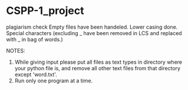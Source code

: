 # CSPP-1_project
plagiarism check
Empty files have been handeled.
Lower casing done.
Special characters (excluding _ have been removed in LCS and replaced with _ in bag of words.)

NOTES:

1. While giving input please put all files as text types in directory where your python file is, 
and remove all other text files from that directory except 'word.txt'.
2. Run only one program at a time.
